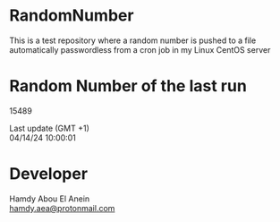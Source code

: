 # RandomNumber    
This is a test repository where a random number is pushed to a file automatically passwordless from a cron job in my Linux CentOS server    
# Random Number of the last run   
15489
      
Last update (GMT +1)    
04/14/24 10:00:01
# Developer    
Hamdy Abou El Anein   
hamdy.aea@protonmail.com
